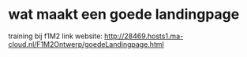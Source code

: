 # wat maakt een goede landingpage 
training bij f1M2 
link website: http://28469.hosts1.ma-cloud.nl/F1M2Ontwerp/goedeLandingpage.html 